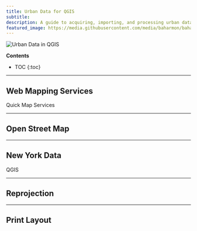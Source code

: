 ```yaml
---
title: Urban Data for QGIS
subtitle:
description: A guide to acquiring, importing, and processing urban data in QGIS.
featured_image: https://media.githubusercontent.com/media/baharmon/baharmon.github.io/master/images/
---
```


![Urban Data in QGIS](https://media.githubusercontent.com/media/baharmon/baharmon.github.io/master/images/)

**Contents**
* TOC
{:toc}

---

## Web Mapping Services

Quick Map Services

---

## Open Street Map

---

## New York Data

<i class="ms ms-grass-gis"></i> QGIS

---

## Reprojection

---

## Print Layout
